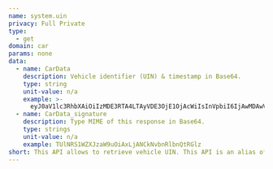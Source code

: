 ```yaml
---
name: system.uin
privacy: Full Private
type:
  - get
domain: car
params: none
data:
  - name: CarData
    description: Vehicle identifier (UIN) & timestamp in Base64.
    type: string
    unit-value: n/a
    example: >-
      eyJ0aV1lc3RhbXAiOiIzMDE3RTA4LTAyVDE3OjE1OjAcWiIsInVpbiI6IjAwMDAwVDBwMDAwMDAwMDAwMDAyIn0=
  - name: CarData_signature
    description: Type MIME of this response in Base64.
    type: strings
    unit-value: n/a
    example: TUlNRS1WZXJzaW9uOiAxLjANCkNvbnRlbnQtRGlz
short: This API allows to retrieve vehicle UIN. This API is an alias of **cea.uin**.
---
```


